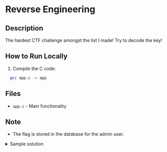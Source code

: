 # Reverse Engineering

## Description
The hardest CTF challenge amongst the list I made! Try to decode the key!

## How to Run Locally

1. Compile the C code:

  ```bash
    gcc app.c -o app
  ```

## Files
- `app.c` - Main functionality

## Note
- The flag is stored in the database for the admin user.

<details>
  <summary>Sample solution</summary>

```python
key = [0x1F, 0x3C, 0x2A, 0x55, 0x66, 0x7B, 0x12, 0x10, 0x1E, 0x33]
target = [0x46, 0x5B, 0x57, 0x3A, 0x03, 0x1F, 0x71, 0x75, 0x65, 0x52]

password = ''.join([chr(t ^ k) for t, k in zip(target, key)])
print("Recovered password:", password)
```
</details>